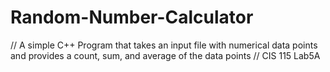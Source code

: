 # Random-Number-Calculator
 
// A simple C++ Program that takes an input file with numerical data points and provides a count, sum, and average of the data points // CIS 115 Lab5A
